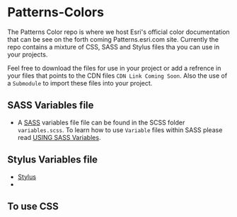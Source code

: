 # Patterns-Colors
The Patterns Color repo is where we host Esri's official color documentation that can be see on the forth coming Patterns.esri.com site.  Currently the repo contains a mixture of CSS, SASS and Stylus files tha you can use in your projects.

Feel free to download the files for use in your project or add a refrence in your files that points to the CDN files `CDN Link Coming Soon`.  Also the use of a `Submodule` to import these files into your project.

## SASS Variables file
* A [SASS](http://sass-lang.com/) variables file file can be found in the SCSS folder `variables.scss`.  To learn how to use `Variable` files within SASS please read [USING SASS Variables](http://sass-lang.com/guide#topic-2).  


## Stylus Variables file
* [Stylus](http://learnboost.github.io/stylus/)
* 
## To use CSS

